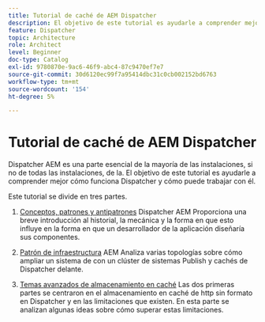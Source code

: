 ```yaml
---
title: Tutorial de caché de AEM Dispatcher
description: El objetivo de este tutorial es ayudarle a comprender mejor cómo funciona Dispatcher y cómo puede trabajar con él.
feature: Dispatcher
topic: Architecture
role: Architect
level: Beginner
doc-type: Catalog
exl-id: 9780870e-9ac6-46f9-abc4-87c9470ef7e7
source-git-commit: 30d6120ec99f7a95414dbc31c0cb002152bd6763
workflow-type: tm+mt
source-wordcount: '154'
ht-degree: 5%

---
```


# Tutorial de caché de AEM Dispatcher

Dispatcher AEM es una parte esencial de la mayoría de las instalaciones, si no de todas las instalaciones, de la. El objetivo de este tutorial es ayudarle a comprender mejor cómo funciona Dispatcher y cómo puede trabajar con él.

Este tutorial se divide en tres partes.

1. [Conceptos, patrones y antipatrones](chapter-1.md)
Dispatcher AEM Proporciona una breve introducción al historial, la mecánica y la forma en que esto influye en la forma en que un desarrollador de la aplicación diseñaría sus componentes.

1. [Patrón de infraestructura](chapter-2.md)
AEM Analiza varias topologías sobre cómo ampliar un sistema de con un clúster de sistemas Publish y cachés de Dispatcher delante.

1. [Temas avanzados de almacenamiento en caché](chapter-3.md)
Las dos primeras partes se centraron en el almacenamiento en caché de http sin formato en Dispatcher y en las limitaciones que existen. En esta parte se analizan algunas ideas sobre cómo superar estas limitaciones.
